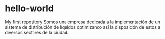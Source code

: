 # hello-world
My first repository
Somos una empresa dedicada a la implementación de un sistema de distribución de líquidos optimizando así la disposición de estos a diversos sectores de la ciudad.

